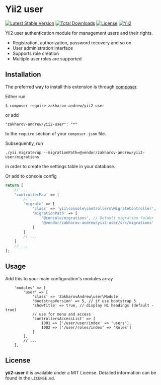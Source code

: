 # Yii2 user

[![Latest Stable Version](https://poser.pugx.org/zakharov-andrew/yii2-user/v/stable)](https://packagist.org/packages/zakharov-andrew/yii2-user)
[![Total Downloads](https://poser.pugx.org/zakharov-andrew/yii2-user/downloads)](https://packagist.org/packages/zakharov-andrew/yii2-user)
[![License](https://poser.pugx.org/zakharov-andrew/yii2-user/license)](https://packagist.org/packages/zakharov-andrew/yii2-user)
[![Yii2](https://img.shields.io/badge/Powered_by-Yii_Framework-green.svg?style=flat)](http://www.yiiframework.com/)

Yii2 user authentication module for management users and their rights.

- Registration, authorization, password recovery and so on
- User administration interface
- Supports role creation
- Multiple user roles are supported

## Installation

The preferred way to install this extension is through [composer](http://getcomposer.org/download/).

Either run

```
$ composer require zakharov-andrew/yii2-user
```
or add

```
"zakharov-andrew/yii2-user": "*"
```

to the ```require``` section of your ```composer.json``` file.

Subsequently, run

```
./yii migrate/up --migrationPath=@vendor/zakharov-andrew/yii2-user/migrations
```

in order to create the settings table in your database.

Or add to console config

```php
return [
    // ...
    'controllerMap' => [
        // ...
        'migrate' => [
            'class' => 'yii\console\controllers\MigrateController',
            'migrationPath' => [
                '@console/migrations', // Default migration folder
                '@vendor/zakharov-andrew/yii2-user/src/migrations'
            ]
        ]
        // ...
    ]
    // ...
];
```

## Usage

Add this to your main configuration's modules array

```
    'modules' => [
        'user' => [
            'class' => 'ZakharovAndrew\user\Module',
            'bootstrapVersion' => 5, // if use bootstrap 5
            'showTitle' => true, // display H1 headings (default - true)
            // use for menu and access
            'controllersAccessList' => [
                1001 => ['/user/user/index' => 'users'],
                1002 => ['/user/roles/index' => 'Roles']
            ]
        ],
        // ...
    ],
```

## License

**yii2-user** it is available under a MIT License. Detailed information can be found in the `LICENSE.md`.
